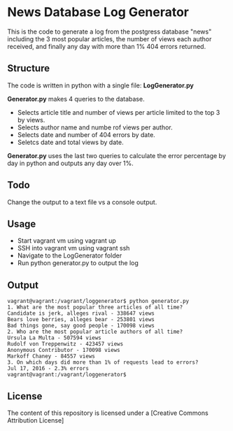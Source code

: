# News Database Log Generator 

This is the code to generate a log from the postgress database "news" including the 3 most popular articles, the number of views each author received, and finally any day with more than 1% 404 errors returned.

## Structure

The code is written in python with a single file: **LogGenerator.py**

**Generator.py** makes 4 queries to the database.
* Selects article title and number of views per article limited to the top 3 by views.
* Selects author name and numbe rof views per author.
* Selects date and number of 404 errors by date.
* Seletcs date and total views by date.

**Generator.py** uses the last two queries to calculate the error percentage by day in python and outputs any day over 1%.

## Todo
Change the output to a text file vs a console output.

## Usage
* Start vagrant vm using vagrant up
* SSH into vagrant vm using vagrant ssh
* Navigate to the LogGenerator folder
* Run python generator.py to output the log

## Output
~~~~
vagrant@vagrant:/vagrant/loggenerator$ python generator.py
1. What are the most popular three articles of all time?
Candidate is jerk, alleges rival - 338647 views
Bears love berries, alleges bear - 253801 views
Bad things gone, say good people - 170098 views
2. Who are the most popular article authors of all time?
Ursula La Multa - 507594 views
Rudolf von Treppenwitz - 423457 views
Anonymous Contributor - 170098 views
Markoff Chaney - 84557 views
3. On which days did more than 1% of requests lead to errors?
Jul 17, 2016 - 2.3% errors
vagrant@vagrant:/vagrant/loggenerator$
~~~~

## License

The content of this repository is licensed under a [Creative Commons Attribution License]
